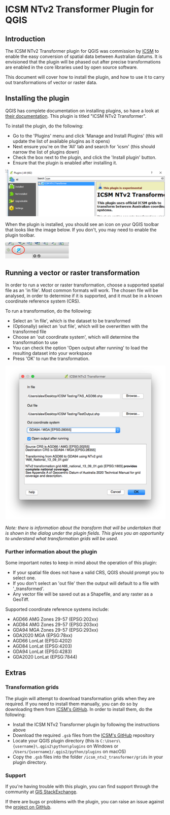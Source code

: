 # ICSM NTv2 Transformer Plugin for QGIS

## Introduction

The ICSM NTv2 Transformer plugin for QGIS was commission by [ICSM](http://www.icsm.gov.au/) to enable the easy conversion of spatial data between Australian datums. It is envisioned that the plugin will be phased out after precise transformations are enabled in the core libraries used by open source software.

This document will cover how to install the plugin, and how to use it to carry out transformations of vector or raster data.

## Installing the plugin

QGIS has complete documentation on installing plugins, so have a look at [their documentation](http://docs.qgis.org/2.0/en/docs/training_manual/qgis_plugins/fetching_plugins.html). This plugin is titled "ICSM NTv2 Transformer". 

To install the plugin, do the following:
 * Go to the 'Plugins' menu and click 'Manage and Install Plugins' (this will update the list of available plugins as it opens)
 * Next ensure you're on the 'All' tab and search for 'icsm' (this should narrow the list of plugins down)
 * Check the box next to the plugin, and click the 'Install plugin' button.
 * Ensure that the plugin is enabled after installing it.

![ICSM NTv2 Transformer Plugin](./images/plugin_in_installer_dialog.png)

When the plugin is installed, you should see an icon on your QGIS toolbar that looks like the image below. If you don't, you may need to enable the plugin toolbar.

<img src="./images/plugin_icon.png" alt="ICSM NTv2 Transformer Plugin Icon" style="width: 200px;"/>

<div style="page-break-after: always;"></div>

## Running a vector or raster transformation

In order to run a vector or raster transformation, choose a supported spatial file as an 'in file'. Most common formats will work. The chosen file will be analysed, in order to determine if it is supported, and it must be in a known coordinate reference system (CRS).

To run a transformation, do the following:
 * Select an 'in file', which is the dataset to be transformed
 * (Optionally) select an 'out file', which will be overwritten with the transformed file
 * Choose an 'out coordinate system', which will determine the transformation to use
 * You can check the option 'Open output after running' to load the resulting dataset into your workspace
 * Press 'OK' to run the transformation.

![Example plugin settings](./images/example_config.png)

*Note: there is information about the transform that will be undertaken that is shown in the dialog under the plugin fields. This gives you an opportunity to understand what transformation grids will be used.*

<div style="page-break-after: always;"></div>

### Further information about the plugin
Some important notes to keep in mind about the operation of this plugin:
 * If your spatial file does not have a valid CRS, QGIS should prompt you to select one.
 * If you don't select an 'out file' then the output will default to a file with '<oldfilename>_transformed'.
 * Any vector file will be saved out as a Shapefile, and any raster as a GeoTiff.

Supported coordinate reference systems include:
 * AGD66 AMG Zones 29-57 (EPSG:202xx)
 * AGD84 AMG Zones 29-57 (EPSG:203xx)
 * GDA94 MGA Zones 29-57 (EPSG:293xx)
 * GDA2020 MGA (EPSG:78xx)
 * AGD66 LonLat (EPSG:4202)
 * AGD84 LonLat (EPSG:4203)
 * GDA94 LonLat (EPSG:4283)
 * GDA2020 LonLat (EPSG:7844)


<div style="page-break-after: always;"></div>

## Extras

### Transformation grids

The plugin will attempt to download transformation grids when they are required. If you need to install them manually, you can do so by downloading them from [ICSM's GitHub](https://github.com/icsm-au/transformation_grids). In order to install them, do the following:
* Install the ICSM NTv2 Transformer plugin by following the instructions above
* Download the required `.gsb` files from the [ICSM's GitHub](https://github.com/icsm-au/transformation_grids) repository
* Locate your QGIS plugin directory (this is `C:\Users\{username}\.qgis2\python\plugins` on Windows or `/Users/{username}/.qgis2/python/plugins` on macOS)
* Copy the `.gsb` files into the folder `/icsm_ntv2_transformer/grids` in your plugin directory.

### Support

If you're having trouble with this plugin, you can find support through the community at [GIS StackExchange](http://gis.stackexchange.com).

If there are bugs or problems with the plugin, you can raise an issue against the [project on GitHub](https://github.com/icsm-au/icsm_qgis_transformer/issues).
